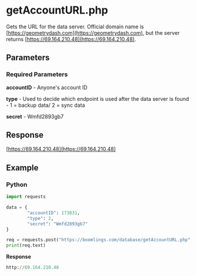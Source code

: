 # getAccountURL.php

Gets the URL for the data server. Official domain name is [https://geometrydash.com](https://geometrydash.com), but the server returns [https://69.164.210.48](https://69.164.210.48).

## Parameters

### Required Parameters

**accountID** - Anyone's account ID

**type** - Used to decide which endpoint is used after the data server is found - 1 = backup data/ 2 = sync data

**secret** - Wmfd2893gb7

## Response

[https://69.164.210.48](https://69.164.210.48)

## Example

<!-- tabs:start -->

### **Python**

```py
import requests

data = {
        "accountID": 173831,
        "type": 2,
        "secret": "Wmfd2893gb7"
}

req = requests.post("https://boomlings.com/database/getAccountURL.php", data=data)
print(req.text)
```

**Response**
```py
http://69.164.210.48
```

<!-- tabs:end -->
